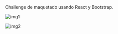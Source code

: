 Challenge de maquetado usando React y Bootstrap. 

![img1](https://user-images.githubusercontent.com/55368538/153407952-10e5c6eb-feac-4a44-b00e-96a8e55b2195.jpeg)

![img2](https://user-images.githubusercontent.com/55368538/153407892-856e4e91-9665-4da0-b44d-546fa97a1250.jpeg)
